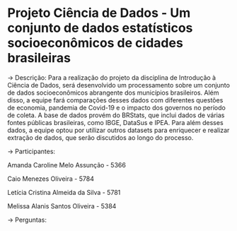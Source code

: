 # Projeto Ciência de Dados - Um conjunto de dados estatísticos socioeconômicos de cidades brasileiras

-> Descrição: Para a realização do projeto da disciplina de Introdução à Ciência de Dados, será desenvolvido um processamento sobre um conjunto de dados socioeconômicos abrangente dos municípios brasileiros. Além disso, a equipe fará comparações desses dados com diferentes questões de economia, pandemia de Covid-19 e o impacto dos governos no período de coleta. A base de dados provém do BRStats, que inclui dados de várias fontes públicas brasileiras, como IBGE, DataSus e IPEA. Para além desses dados, a equipe optou por utilizar outros datasets para enriquecer e realizar extração de dados, que serão discutidos ao longo do processo.

-> Participantes:

  Amanda Caroline Melo Assunção - 5366

  Caio Menezes Oliveira - 5784

  Letícia Cristina Almeida da Silva - 5781

  Melissa Alanis Santos Oliveira - 5384

-> Perguntas:
